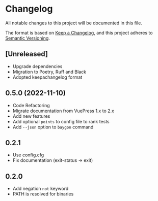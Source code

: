 # Changelog

All notable changes to this project will be documented in this file.

The format is based on [Keep a Changelog](https://keepachangelog.com/en/1.1.0/),
and this project adheres to [Semantic Versioning](https://semver.org/spec/v2.0.0.html).

## [Unreleased]

- Upgrade dependencies
- Migration to Poetry, Ruff and Black
- Adopted keepachangelog format

## 0.5.0 (2022-11-10)

- Code Refactoring
- Migrate documentation from VuePress 1.x to 2.x
- Add new features
- Add optional `points` to config file to rank tests
- Add `--json` option to `baygon` command

## 0.2.1

- Use config.cfg
- Fix documentation (exit-status -> exit)

## 0.2.0

- Add negation `not` keyword
- PATH is resolved for binaries
